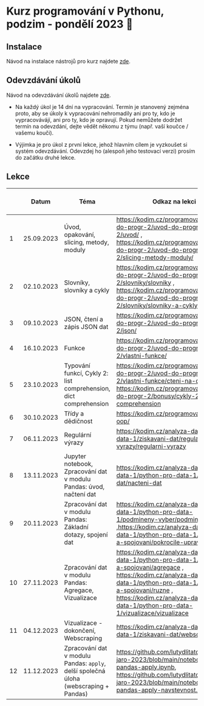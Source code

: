 # Kurz programování v Pythonu, podzim - pondělí 2023 :snake:

## Instalace
Návod na instalace nástrojů pro kurz najdete [zde](./INSTALACE.md).

## Odevzdávání úkolů
Návod na odevzdávání úkolů najdete [zde](./ODEVZDAVANI-UKOLU.md).

* Na každý úkol je 14 dní na vypracování. Termín je stanovený zejména proto, aby se úkoly k vypracování nehromadily ani pro ty, kdo je vypracovávájí, ani pro ty, kdo je opravují. Pokud nemůžete dodržet termín na odevzdání, dejte vědět někomu z týmu (např. vaší koučce / vašemu kouči).

* Výjimka je pro úkol z první lekce, jehož hlavním cílem je vyzkoušet si systém odevzdávání. Odevzdej ho (alespoň jeho testovací verzi) prosím do začátku druhé lekce.


## Lekce

|    | Datum     | Téma             | Odkaz na lekci                                                           | Odkaz na úkol
| -- | --------- | ---------------- | ------------------------------------------------------------------------ | -------------
| 1  | 25.09.2023 | Úvod, opakování, slicing, metody, moduly | https://kodim.cz/programovani/uvod-do-progr-2/uvod-do-programovani-2/uvod/ , https://kodim.cz/programovani/uvod-do-progr-2/uvod-do-programovani-2/slicing-metody-moduly/ | [ukol-01](./ukoly/ukol-01.md)
| 2  | 02.10.2023 | Slovníky, slovníky a cykly | https://kodim.cz/programovani/uvod-do-progr-2/uvod-do-programovani-2/slovniky/slovniky ,  https://kodim.cz/programovani/uvod-do-progr-2/uvod-do-programovani-2/slovniky/slovniky-a-cykly  | [ukol-02](./ukoly/ukol-02.md)
| 3  | 09.10.2023 | JSON, čtení a zápis JSON dat | https://kodim.cz/programovani/uvod-do-progr-2/uvod-do-programovani-2/json/ | [ukol-03](./ukoly/ukol-03.md)
| 4  | 16.10.2023 | Funkce | https://kodim.cz/programovani/uvod-do-progr-2/uvod-do-programovani-2/vlastni-funkce/ | [ukol-04](./ukoly/ukol-04.md)
| 5  | 23.10.2023 | Typování funkcí, Cykly 2: list comprehension, dict comprehension | https://kodim.cz/programovani/uvod-do-progr-2/uvod-do-programovani-2/vlastni-funkce/cteni-na-doma , https://kodim.cz/programovani/uvod-do-progr-2/bonusy/cykly-2/list-comprehension | [ukol-05](./ukoly/ukol-05.md)
| 6  | 30.10.2023 |  Třídy a dědičnost | https://kodim.cz/programovani/python-oop/ | [ukol-06](./ukoly/ukol-06.md)
| 7  | 06.11.2023 |  Regulární výrazy  | https://kodim.cz/analyza-dat/python-data-1/ziskavani-dat/regularni-vyrazy/regularni-vyrazy | [ukol-07](./ukoly/ukol-07.md)
| 8  | 13.11.2023 | Jupyter notebook, Zpracování dat v modulu Pandas: úvod, načtení dat | https://kodim.cz/analyza-dat/python-data-1/python-pro-data-1/nacteni-dat/nacteni-dat | [ukol-08](./ukoly/ukol-08.md)
| 9  | 20.11.2023 | Zpracování dat v modulu Pandas: Základní dotazy, spojení dat | https://kodim.cz/analyza-dat/python-data-1/python-pro-data-1/podmineny-vyber/podmineny-vyber ,https://kodim.cz/analyza-dat/python-data-1/python-pro-data-1/agregace-a-spojovani/pokrocile-upravy | [ukol-09](./ukoly/ukol-09.md)
| 10 | 27.11.2023 | Zpracování dat v modulu Pandas: Agregace, Vizualizace | https://kodim.cz/analyza-dat/python-data-1/python-pro-data-1/agregace-a-spojovani/agregace , https://kodim.cz/analyza-dat/python-data-1/python-pro-data-1/agregace-a-spojovani/ruzne , https://kodim.cz/analyza-dat/python-data-1/python-pro-data-1/vizualizace/vizualizace | [ukol-10](./ukoly/ukol-10.md)
| 11 | 04.12.2023 | Vizualizace - dokončení, Webscraping | https://kodim.cz/analyza-dat/python-data-1/ziskavani-dat/webscraping | [ukol-11](./ukoly/ukol-11.md)
| 12 | 11.12.2023 | Zpracování dat v modulu Pandas: `apply`,  delší společná úloha (webscraping + Pandas) | https://github.com/lutydlitatova/python-jaro-2023/blob/main/notebook/8-pandas-apply.ipynb, https://github.com/lutydlitatova/python-jaro-2023/blob/main/notebook/8-pandas-apply-navstevnost.ipynb |  

